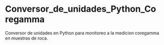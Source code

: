 # Conversor_de_unidades_Python_Coregamma
Conversor de unidades en Python para monitoreo a la medicion coregamma en muestras de roca.
